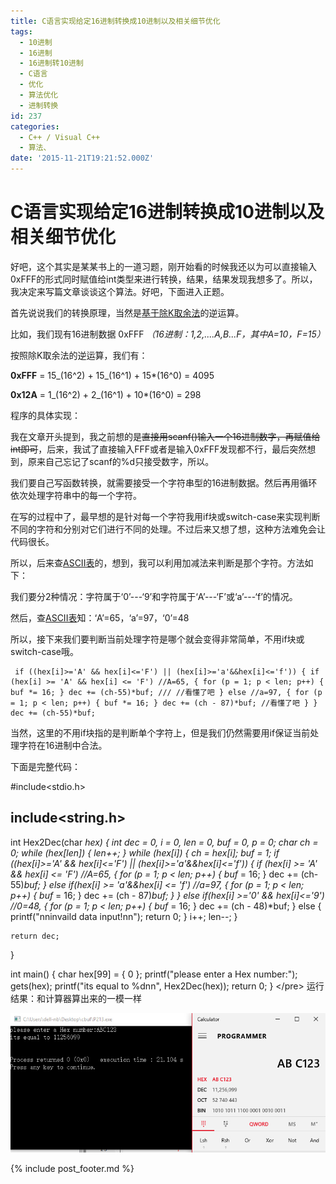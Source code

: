 ```yaml
---
title: C语言实现给定16进制转换成10进制以及相关细节优化
tags:
  - 10进制
  - 16进制
  - 16进制转10进制
  - C语言
  - 优化
  - 算法优化
  - 进制转换
id: 237
categories:
  - C++ / Visual C++
  - 算法、
date: '2015-11-21T19:21:52.000Z'
---
```


# C语言实现给定16进制转换成10进制以及相关细节优化

好吧，这个其实是某某书上的一道习题，刚开始看的时候我还以为可以直接输入0xFFF的形式同时赋值给int类型来进行转换，结果，结果发现我想多了。所以，我决定来写篇文章谈谈这个算法。好吧，下面进入正题。

首先说说我们的转换原理，当然是[基于除K取余法](https://www.google.com.hk/search?q=%E9%99%A4K%E5%8F%96%E4%BD%99%E6%B3%95&amp;oq=%E9%99%A4K%E5%8F%96%E4%BD%99%E6%B3%95&amp;gs_l=serp.3..35i39.1950.3477.0.3661.3.3.0.0.0.0.357.357.3-1.1.0....0...1c.1.64.serp..2.1.356.j45CD7vYAcw)的逆运算。

比如，我们现有16进制数据 0xFFF _（16进制：1,2,....A,B...F，其中A=10，F=15）_

按照除K取余法的逆运算，我们有：

**0xFFF** = 15_\(16^2\) + 15_\(16^1\) + 15\*\(16^0\) = 4095

**0x12A** = 1_\(16^2\) + 2_\(16^1\) + 10\*\(16^0\) = 298

程序的具体实现：

我在文章开头提到，我之前想的是~~直接用scanf\(\)输入一个16进制数字，再赋值给int即可~~，后来，我试了直接输入FFF或者是输入0xFFF发现都不行，最后突然想到，原来自己忘记了scanf的%d只接受数字，所以。

我们要自己写函数转换，就需要接受一个字符串型的16进制数据。然后再用循环依次处理字符串中的每一个字符。

在写的过程中了，最早想的是针对每一个字符我用if块或switch-case来实现判断不同的字符和分别对它们进行不同的处理。不过后来又想了想，这种方法难免会让代码很长。

所以，后来查[ASCII表](https://en.wikipedia.org/wiki/ASCII)的，想到，我可以利用加减法来判断是那个字符。方法如下：

我们要分2种情况：字符属于‘0’---‘9’和字符属于‘A’---‘F’或‘a’---‘f’的情况。

然后，查[ASCII表](https://en.wikipedia.org/wiki/ASCII)知：‘A’=65，‘a’=97，‘0’=48

所以，接下来我们要判断当前处理字符是哪个就会变得非常简单，不用if块或switch-case哦。

```
 if ((hex[i]>='A' && hex[i]<='F') || (hex[i]>='a'&&hex[i]<='f')) { if (hex[i] >= 'A' && hex[i] <= 'F') //A=65, { for (p = 1; p < len; p++) { buf *= 16; } dec += (ch-55)*buf; /// //看懂了吧 } else //a=97, { for (p = 1; p < len; p++) { buf *= 16; } dec += (ch - 87)*buf; //看懂了吧 } }
dec += (ch-55)*buf;
```

当然，这里的不用if块指的是判断单个字符上，但是我们仍然需要用if保证当前处理字符在16进制中合法。

下面是完整代码：

\#include&lt;stdio.h&gt;

## include&lt;string.h&gt;

int Hex2Dec\(char _hex\) { int dec = 0, i = 0, len = 0, buf = 0, p = 0; char ch = 0; while \(hex\[len\]\) { len++; } while \(hex\[i\]\) { ch = hex\[i\]; buf = 1; if \(\(hex\[i\]&gt;='A' && hex\[i\]&lt;='F'\) \|\| \(hex\[i\]&gt;='a'&&hex\[i\]&lt;='f'\)\) { if \(hex\[i\] &gt;= 'A' && hex\[i\] &lt;= 'F'\) //A=65, { for \(p = 1; p &lt; len; p++\) { buf_ = 16; } dec += \(ch-55\)_buf; } else if\(hex\[i\] &gt;= 'a'&&hex\[i\] &lt;= 'f'\) //a=97, { for \(p = 1; p &lt; len; p++\) { buf_ = 16; } dec += \(ch - 87\)_buf; } } else if\(hex\[i\] &gt;='0' && hex\[i\]&lt;='9'\) //0=48, { for \(p = 1; p &lt; len; p++\) { buf_ = 16; } dec += \(ch - 48\)\*buf; } else { printf\("nninvaild data input!nn"\); return 0; } i++; len--; }

```text
return dec;
```

}

int main\(\) { char hex\[99\] = { 0 }; printf\("please enter a Hex number:"\); gets\(hex\); printf\("its equal to %dnn", Hex2Dec\(hex\)\); return 0; } &lt;/pre&gt; 运行结果：和计算器算出来的一模一样

[![16\_c\_2](https://raw.githubusercontent.com/ankanch/blog/master/images/wp-content/uploads/2015/11/16_c_2.jpg)](https://raw.githubusercontent.com/ankanch/blog/master/images/wp-content/uploads/2015/11/16_c_2.jpg)



{% include post_footer.md %}